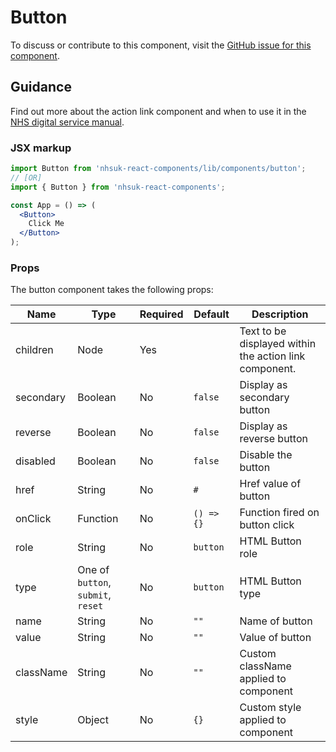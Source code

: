 # Button

To discuss or contribute to this component, visit the [GitHub issue for this component](https://github.com/nhsuk/nhsuk-frontend/issues/203).

## Guidance

Find out more about the action link component and when to use it in the [NHS digital service manual](https://beta.nhs.uk/service-manual/styles-components-patterns/buttons).

### JSX markup

```jsx
import Button from 'nhsuk-react-components/lib/components/button';
// [OR]
import { Button } from 'nhsuk-react-components';

const App = () => (
  <Button>
    Click Me
  </Button>
);
```

### Props

The button component takes the following props:

| Name      | Type                               | Required | Default    | Description                                            |
| --------- | ---------------------------------- | -------- | ---------- | ------------------------------------------------------ |
| children  | Node                               | Yes      |            | Text to be displayed within the action link component. |
| secondary | Boolean                            | No       | `false`    | Display as secondary button                            |
| reverse   | Boolean                            | No       | `false`    | Display as reverse button                              |
| disabled  | Boolean                            | No       | `false`    | Disable the button                                     |
| href      | String                             | No       | `#`        | Href value of button                                   |
| onClick   | Function                           | No       | `() => {}` | Function fired on button click                         |
| role      | String                             | No       | `button`   | HTML Button role                                       |
| type      | One of `button`, `submit`, `reset` | No       | `button`   | HTML Button type                                       |
| name      | String                             | No       | `""`       | Name of button                                         |
| value     | String                             | No       | `""`       | Value of button                                        |
| className | String                             | No       | `""`       | Custom className applied to component                  |
| style     | Object                             | No       | `{}`       | Custom style applied to component                      |
